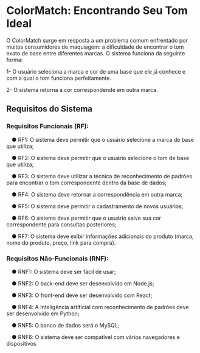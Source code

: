 # ColorMatch: Encontrando Seu Tom Ideal

O ColorMatch surge em resposta a um problema comum enfrentado por muitos consumidores de maquiagem: a dificuldade de encontrar o tom exato de base entre diferentes marcas. O sistema funciona da seguinte forma: 

1- O usuário seleciona a marca e cor de uma base que ele já conhece e com a qual o tom funciona perfeitamente. 

2- O sistema retorna a cor correspondende em outra marca.

## Requisitos do Sistema

### Requisitos Funcionais (RF):​

 ● RF1: O sistema deve permitir que o usuário selecione a marca de base que utiliza;​

 ● RF2: O sistema deve permitir que o usuário selecione o tom de base que utiliza;​

 ● RF3: O sistema deve utilizar a técnica de reconhecimento de padrões para encontrar o tom correspondente dentro da base de dados;​

 ● RF4: O sistema deve retornar a correspondência em outra marca;​

 ● RF5: O sistema deve permitir o cadastramento de novos usuários;​

 ● RF6: O sistema deve permitir que o usuário salve sua cor correspondente para consultas posteriores;​

 ● RF7: O sistema deve exibir informações adicionais do produto (marca, nome do produto, preço, link para compra).​

### Requisitos Não-Funcionais (RNF):​

 ● RNF1: O sistema deve ser fácil de usar;​

 ● RNF2: O back-end deve ser desenvolvido em Node.js;​

 ● RNF3: O front-end deve ser desenvolvido com React;​

 ● RNF4: A Inteligência artificial com reconhecimento de padrões deve ser desenvolvido em Python;​

 ● RNF5: O banco de dados será o MySQL;​

 ● RNF6: O sistema deve ser compatível com vários navegadores e dispositivos​

